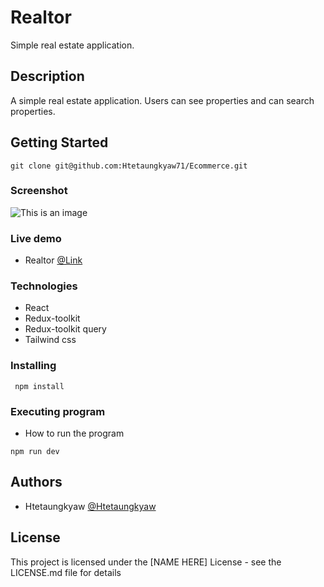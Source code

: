 # Realtor

Simple real estate application.

## Description

A simple real estate application. Users can see properties and can search properties.

## Getting Started
```
git clone git@github.com:Htetaungkyaw71/Ecommerce.git
```
### Screenshot
![This is an image](./s.png)

### Live demo

* Realtor
[@Link](https://realtor-lovat-gamma.vercel.app/)

### Technologies
* React
* Redux-toolkit
* Redux-toolkit query
* Tailwind css


### Installing
```
 npm install
```

### Executing program

* How to run the program
```
npm run dev
```


## Authors

* Htetaungkyaw
[@Htetaungkyaw](https://github.com/Htetaungkyaw71)


## License

This project is licensed under the [NAME HERE] License - see the LICENSE.md file for details
